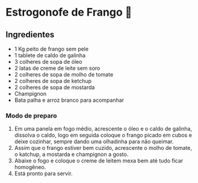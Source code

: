 # Estrogonofe de Frango :chicken:

## Ingredientes

- 1 Kg peito de frango sem pele
- 1 tablete de caldo de galinha
- 3 colheres de sopa de óleo
- 2 latas de creme de leite sem soro
- 2 colheres de sopa de molho de tomate
- 2 colheres de sopa de ketchup
- 2 colheres de sopa de mostarda
- Champignon
- Bata palha e arroz branco para acompanhar



### Modo de preparo

1. Em uma panela em fogo médio, acrescente o óleo e o caldo de galinha, dissolva o caldo, logo em seguida coloque o frango picado em cubos e deixe cozinhar, sempre dando uma olhadinha para não queimar.
2. Assim que o frango estiver bem cuzido, acrescente o molho de tomate, o katchup, a mostarda e champignon a gosto.
3. Abaixe o fogo e coloque o creme de leitem mexa bem até tudo ficar homogêneo.
4. Está pronto para servir.